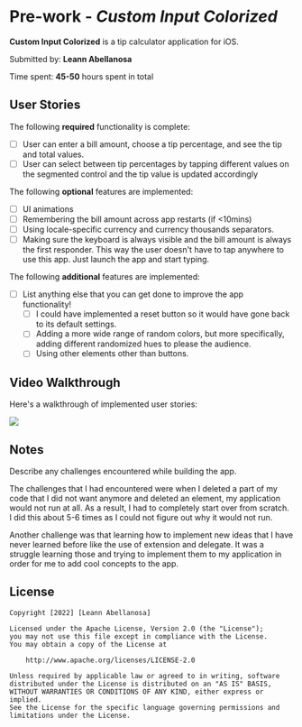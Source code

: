 # Pre-work - *Custom Input Colorized*

**Custom Input Colorized** is a tip calculator application for iOS.

Submitted by: **Leann Abellanosa**

Time spent: **45-50** hours spent in total

## User Stories

The following **required** functionality is complete:

* [ ] User can enter a bill amount, choose a tip percentage, and see the tip and total values.
* [ ] User can select between tip percentages by tapping different values on the segmented control and the tip value is updated accordingly

The following **optional** features are implemented:

* [ ] UI animations
* [ ] Remembering the bill amount across app restarts (if <10mins)
* [ ] Using locale-specific currency and currency thousands separators.
* [ ] Making sure the keyboard is always visible and the bill amount is always the first responder. This way the user doesn't have to tap anywhere to use this app. Just launch the app and start typing.

The following **additional** features are implemented:

- [ ] List anything else that you can get done to improve the app functionality!
    - [ ] I could have implemented a reset button so it would have gone back to its default settings. 
    - [ ] Adding a more wide range of random colors, but more specifically, adding different randomized hues to please the audience. 
    - [ ] Using other elements other than buttons. 

## Video Walkthrough

Here's a walkthrough of implemented user stories:

![](https://i.imgur.com/NzpkpjO.gif)

## Notes

Describe any challenges encountered while building the app.

The challenges that I had encountered were when I deleted a part of my code that I did not want anymore and deleted an element, my application would not run at all. As a result, I had to completely start over from scratch. I did this about 5-6 times as I could not figure out why it would not run. 

Another challenge was that learning how to implement new ideas that I have never learned before like the use of extension and delegate. It was a struggle learning those and trying to implement them to my application in order for me to add cool concepts to the app. 

## License

    Copyright [2022] [Leann Abellanosa] 

    Licensed under the Apache License, Version 2.0 (the "License");
    you may not use this file except in compliance with the License.
    You may obtain a copy of the License at

        http://www.apache.org/licenses/LICENSE-2.0

    Unless required by applicable law or agreed to in writing, software
    distributed under the License is distributed on an "AS IS" BASIS,
    WITHOUT WARRANTIES OR CONDITIONS OF ANY KIND, either express or implied.
    See the License for the specific language governing permissions and
    limitations under the License.
